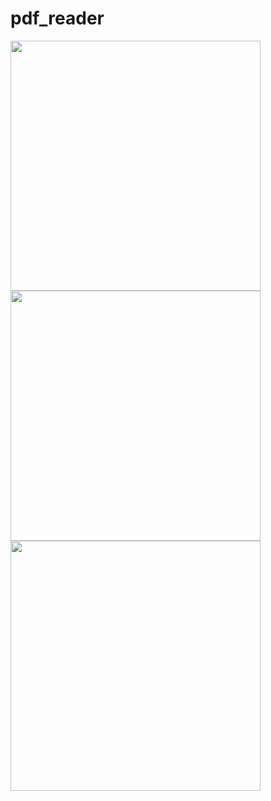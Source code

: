 # pdf_reader

<img src="https://user-images.githubusercontent.com/79628694/212727790-9b186a09-a698-48ec-9133-9361da15bafc.png" height="400"><img src="https://user-images.githubusercontent.com/79628694/212727779-a9473f97-089c-40d4-8183-90a7d79776f7.png" height="400">
<img src="https://user-images.githubusercontent.com/79628694/212727787-365b7cb9-a10d-42e9-8eb9-06927a1ce56f.png" height="400">

